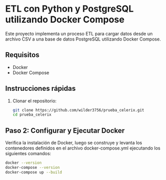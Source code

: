 # ETL con Python y PostgreSQL utilizando Docker Compose

Este proyecto implementa un proceso ETL para cargar datos desde un archivo CSV a una base de datos PostgreSQL utilizando Docker Compose.

## Requisitos

- Docker
- Docker Compose

## Instrucciones rápidas

1. Clonar el repositorio:

   ```bash
   git clone https://github.com/wilder3756/prueba_celerix.git
   cd prueba_celerix

## Paso 2: Configurar y Ejecutar Docker

Verifica la instalación de Docker, luego se construye y levanta los contenedores definidos en el archivo docker-compose.yml ejecutando los siguientes comandos:

   ```bash
   docker --version
   docker-compose --version
   docker-compose up --build